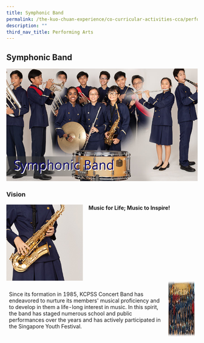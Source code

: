 ```yaml
---
title: Symphonic Band
permalink: /the-kuo-chuan-experience/co-curricular-activities-cca/performing-arts/symphonic-band/
description: ""
third_nav_title: Performing Arts
---
```

## Symphonic Band

![](/images/The%20Kuo%20Chuan%20Experience/CCA/Symphonic%20Band/symphonic%20band.jpg)


### Vision

<img src="/images/The%20Kuo%20Chuan%20Experience/CCA/Symphonic%20Band/band1.jpg" style="width:40%;margin-right:15px;" align = "left">

**Music for Life; Music to Inspire!**

<table>
<thead>
  <tr>
    <td>Since its formation in 1985, KCPSS Concert Band has endeavored to nurture its members' musical proficiency and to develop in them a life-long interest in music. In this spirit, the band has staged numerous school and public performances over the years and has actively participated in the Singapore Youth Festival.</td>
    <td><img src="/images/The%20Kuo%20Chuan%20Experience/CCA/Symphonic%20Band/vision_band.jpg" width="450" height="150"></td>
  </tr>
</thead>
</table>

